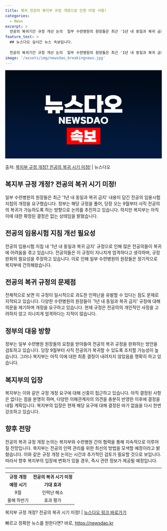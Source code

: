 ```yaml
---
title: 복귀 전공의 복지부 규정 개정으로 인한 미정 사항!
categories:
  - News
excerpt: >
  전공의 복귀기간 규정 개선 논의  일부 수련병원의 원장들은 최근 '1년 내 동일과 복귀 금지' 내용이 담긴 …
feature_text: >
  ## 뉴스다오 실시간 뉴스 속보입니다.

  전공의 복귀기간 규정 개선 논의  일부 수련병원의 원장들은 최근 '1년 내 동일과 복귀 금지' 내용이 담긴 …
image: '/assets/img/newsdao_breakingnews.jpg'
---
```


![뉴스다오 속보](/assets/img/newsdao_breakingnews.jpg)

<p>출처: <a href="https://newsdao.kr/4528" rel="dofollow">복지부 규정 개정? 전공의 복귀 시기 미정!</a> | 뉴스다오</p>

<h2>복지부 규정 개정? 전공의 복귀 시기 미정!</h2>

<p data-ke-size="size16">일부 수련병원의 원장들은 최근 '1년 내 동일과 복귀 금지' 내용이 담긴 전공의 임용시험 지침의 개정을 요구했습니다. 정부는 해당 규정을 풀어, 당장 오는 9월부터 사직 전공의의 복귀가 가능하도록 하는 방향으로 논의를 추진하고 있습니다. 하지만 복지부는 아직 이에 대한 확정된 결정은 없는 상태임을 밝혔습니다.</p>

<h2 data-ke-size="size26">전공의 임용시험 지침 개선 필요성</h2>
<p data-ke-size="size16">전공의 임용시험 지침 내 '1년 내 동일과 복귀 금지' 규정으로 인해 많은 전공의들이 복귀에 어려움을 겪고 있습니다. 전공의들은 이 규정이 지나치게 엄격하다고 생각하며, 규정 완화의 필요성을 주장하고 있습니다. 이로 인해 일부 수련병원의 원장들은 정기적으로 복지부에 건의해왔습니다.</p>

<h2 data-ke-size="size26">전공의 복귀 규정의 문제점</h2>
<p data-ke-size="size16">전체적으로 보면 이 규정이 일시적으로 과도한 인력난을 유발할 수 있다는 점도 문제로 지적되고 있습니다. 다양한 수련병원의 원장들이 '1년 내 동일과 복귀 금지' 규정에 대해 의문을 제기하며 개정을 요구하고 있습니다. 현재 규정은 전공의의 개인적인 사정을 고려하지 않고 지나치게 엄격하다는 지적이 많습니다.</p>

<h2 data-ke-size="size26">정부의 대응 방향</h2>
<p data-ke-size="size16">정부는 일부 수련병원 원장들의 요청을 받아들여 전공의 복귀 규정을 완화하는 방안을 검토하고 있습니다. 당장 9월부터 사직 전공의가 복귀할 수 있도록 조치할 가능성이 높습니다. 그러나 복지부는 아직 이에 대한 최종 결정이 내려지지 않았음을 명확히 하고 있습니다.</p>

<h2 data-ke-size="size26">복지부의 입장</h2>
<p data-ke-size="size16">복지부는 이와 같은 규정 개정 요구에 대해 신중히 접근하고 있습니다. 아직 결정된 사항은 없다는 점을 분명히 하며, 다양한 이해관계자의 의견을 충분히 반영한 이후에 결정을 내릴 계획입니다. 복지부의 입장은 현재 해당 요구에 대해 결정된 바가 없음을 다시 한번 강조하고 있습니다.</p>

<h2 data-ke-size="size26">향후 전망</h2>
<p data-ke-size="size16">전공의 복귀 규정 개정 논의는 복지부와 수련병원 간의 협력을 통해 지속적으로 이루어질 전망입니다. 복지부는 전공의 인력 관리를 위한 최선의 방법을 모색할 예정이라고 밝혔습니다. 이와 같은 규정 개정 논의는 시간과 추가적인 검토가 필요할 것으로 보입니다. 따라서 향후 복지부의 입장에 변화가 있을 경우, 즉시 관련 정보가 제공될 예정입니다.</p>

<hr>

<table>
    <tr>
        <td style="text-align: center; height: 17px;"><b>규정 개정</b></td>
        <td style="text-align: center; height: 17px;"><b>전공의 복귀 시기 미정</b></td>
    </tr>
    <tr>
        <td style="text-align: center;"><b>예정 시기</b></td>
        <td style="text-align: center;"><b>기대 효과</b></td>
    </tr>
    <tr>
        <td style="text-align: center;">9월</td>
        <td style="text-align: center;">인력난 해소</td>
    </tr>
    <tr>
        <td style="text-align: center;">올해 하반기</td>
        <td style="text-align: center;">효과 평가</td>
    </tr>
</table>

<p data-ke-size="size16">복지부 규정 개정? 전공의 복귀 시기 미정! | <a href="https://newsdao.kr/4528">뉴스다오 링크 바로가기</a></p> 

빠르고 정확한 뉴스를 원한다면? 바로, <a href="https://newsdao.kr" rel="dofollow">https://newsdao.kr</a>


    
